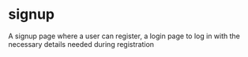 # signup
A signup page where a user can register, a login page to log in with the necessary details needed during registration
